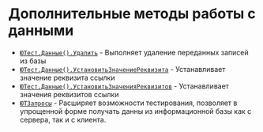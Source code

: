 # Дополнительные методы работы с данными

* [`ЮТест.Данные().Удалить`](/api/ЮТТестовыеДанные#удалить) - Выполняет удаление переданных записей из базы
* [`ЮТест.Данные().УстановитьЗначениеРеквизита`](/api/ЮТТестовыеДанные#установитьзначениереквизита) - Устанавливает значение реквизита ссылки
* [`ЮТест.Данные().УстановитьЗначенияРеквизитов`](/api/ЮТТестовыеДанные#установитьзначенияреквизитов) - Устанавливает значения реквизитов ссылки
* [`ЮТЗапросы`](/api/ЮТЗапросы) - Расширяет возможности тестирования, позволяет в упрощенной форме получать данны из информационной базы как с сервера, так и с клиента.
